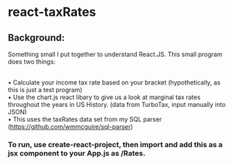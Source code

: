 # react-taxRates

## Background:
Something small I put together to understand React.JS. This small program does two things:

</br>• Calculate your income tax rate based on your bracket (hypothetically, as this is just a test program)
</br>• Use the chart.js react libary to give us a look at marginal tax rates throughout the years in US History. (data from TurboTax, input manually into JSON)
</br>• This uses the taxRates data set from my SQL parser (https://github.com/wmmcguire/sql-parser)

### To run, use <b>create-react-project</b>, then import and add this as a jsx component to your App.js as /Rates.
